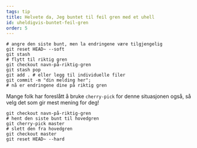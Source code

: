 ```yaml
---
tags: tip
title: Helvete da, Jeg buntet til feil gren med et uhell
id: uheldigvis-buntet-feil-gren
order: 5
---
```


```git
# angre den siste bunt, men la endringene være tilgjengelig
git reset HEAD~ --soft
git stash
# flytt til riktig gren
git checkout navn-på-riktig-gren 
git stash pop
git add . # eller legg til individuelle filer 
git commit -m "din melding her";
# nå er endringene dine på riktig gren
```

Mange folk har foreslått å bruke `cherry-pick` for denne situasjonen også, så velg det som gir mest mening for deg! 

```git
git checkout navn-på-riktig-gren 
# hent den siste bunt til hovedgren
git cherry-pick master
# slett den fra hovedgren
git checkout master
git reset HEAD~ --hard
```